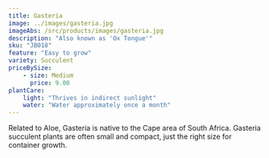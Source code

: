 ```yaml
---
title: Gasteria
image: ../images/gasteria.jpg
imageAbs: /src/products/images/gasteria.jpg
description: "Also known as 'Ox Tongue'"
sku: "JB018"
feature: "Easy to grow"
variety: Succulent
priceBySize: 
    - size: Medium
      price: 9.00
plantCare:
    light: "Thrives in indirect sunlight"
    water: "Water approximately once a month"
---
```


Related to Aloe, Gasteria is native to the Cape area of South Africa. Gasteria succulent plants are often small and compact, just the right size for container growth.